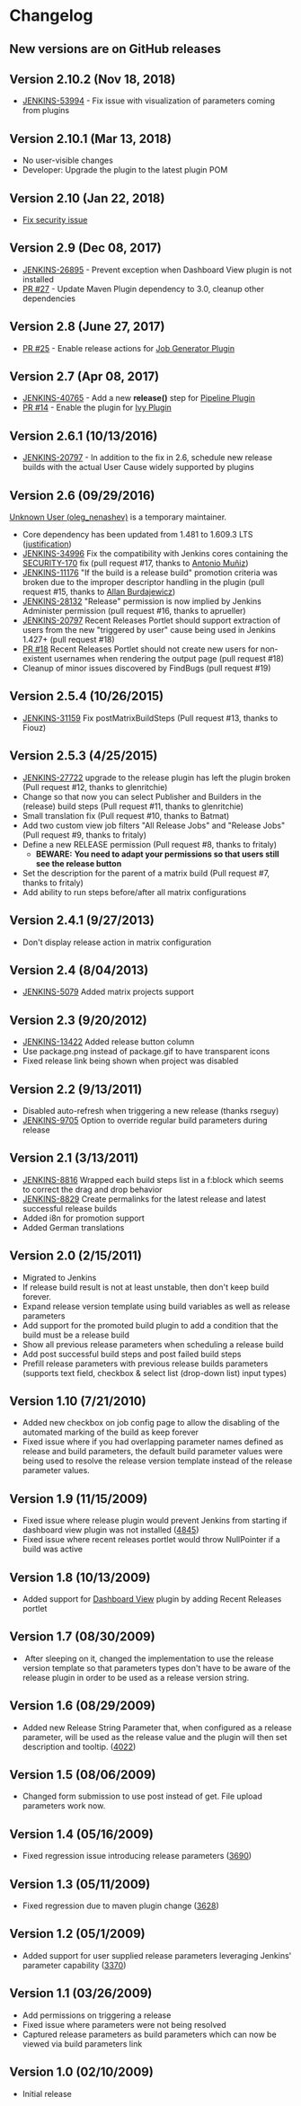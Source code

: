 # Changelog

## New versions are on GitHub releases

## Version 2.10.2 (Nov 18, 2018)

-   [JENKINS-53994](https://issues.jenkins-ci.org/browse/JENKINS-53994) -
    Fix issue with visualization of parameters coming from plugins

## Version 2.10.1 (Mar 13, 2018)

-   No user-visible changes
-   Developer: Upgrade the plugin to the latest plugin POM

## Version 2.10 (Jan 22, 2018)

-   [Fix security
    issue](https://jenkins.io/security/advisory/2018-01-22/)

## Version 2.9 (Dec 08, 2017)

-   [JENKINS-26895](https://issues.jenkins-ci.org/browse/JENKINS-26895) -
    Prevent exception when Dashboard View plugin is not installed
-   [PR \#27](https://github.com/jenkinsci/release-plugin/pull/27) -
    Update Maven Plugin dependency to 3.0, cleanup other dependencies

## Version 2.8 (June 27, 2017)

-   [PR \#25](https://github.com/jenkinsci/release-plugin/pull/25) -
    Enable release actions for [Job Generator
    Plugin](https://wiki.jenkins.io/display/JENKINS/Job+Generator+Plugin)

## Version 2.7 (Apr 08, 2017)

-   [JENKINS-40765](https://issues.jenkins-ci.org/browse/JENKINS-40765) -
    Add a new **release()** step for [Pipeline
    Plugin](https://wiki.jenkins.io/display/JENKINS/Pipeline+Plugin)
-   [PR \#14](https://github.com/jenkinsci/release-plugin/pull/14) -
    Enable the plugin for [Ivy
    Plugin](https://wiki.jenkins.io/display/JENKINS/Ivy+Plugin)

## Version 2.6.1 (10/13/2016)

-   [JENKINS-20797](http://issues.jenkins-ci.org/browse/JENKINS-20797) -
    In addition to the fix in 2.6, schedule new release builds with the
    actual User Cause widely supported by plugins

## Version 2.6 (09/29/2016)

[Unknown User
(oleg\_nenashev)](https://wiki.jenkins.io/display/~oleg_nenashev) is a
temporary maintainer.

-   Core dependency has been updated from 1.481 to 1.609.3 LTS
    ([justification](https://github.com/jenkinsci/release-plugin/pull/17#r81082784))
-   [JENKINS-34996](http://issues.jenkins-ci.org/browse/JENKINS-34996)
    Fix the compatibility with Jenkins cores containing the
    [SECURITY-170](https://wiki.jenkins-ci.org/display/JENKINS/Plugins+affected+by+fix+for+SECURITY-170)
    fix (pull request \#17, thanks to [Antonio
    Muñiz](https://wiki.jenkins.io/display/~amuniz))
-   [JENKINS-11176](http://issues.jenkins-ci.org/browse/JENKINS-11176)
    "If the build is a release build" promotion criteria was broken due
    to the improper descriptor handling in the plugin (pull request
    \#15, thanks to [Allan Burdajewicz](https://github.com/Dohbedoh))
-   [JENKINS-28132](http://issues.jenkins-ci.org/browse/JENKINS-28132)
    "Release" permission is now implied by Jenkins Administer permission
    (pull request \#16, thanks to aprueller)
-   [JENKINS-20797](http://issues.jenkins-ci.org/browse/JENKINS-20797)
    Recent Releases Portlet should support extraction of users from the
    new "triggered by user" cause being used in Jenkins 1.427+ (pull
    request \#18)
-   [PR \#18](https://github.com/jenkinsci/release-plugin/pull/18)
    Recent Releases Portlet should not create new users for non-existent
    usernames when rendering the output page (pull request \#18)
-   Cleanup of minor issues discovered by FindBugs (pull request \#19)

## Version 2.5.4 (10/26/2015)

-   [JENKINS-31159](http://issues.jenkins-ci.org/browse/JENKINS-31159)
    Fix postMatrixBuildSteps (Pull request \#13, thanks to Fiouz)

## Version 2.5.3 (4/25/2015)

-   [JENKINS-27722](http://issues.jenkins-ci.org/browse/JENKINS-27722)
    upgrade to the release plugin has left the plugin broken (Pull
    request \#12, thanks to glenritchie)
-   Change so that now you can select Publisher and Builders in the
    (release) build steps (Pull request \#11, thanks to glenritchie)
-   Small translation fix (Pull request \#10, thanks to Batmat)
-   Add two custom view job filters "All Release Jobs" and "Release
    Jobs" (Pull request \#9, thanks to fritaly)
-   Define a new RELEASE permission (Pull request \#8, thanks to
    fritaly)
    -   **BEWARE:** **You need to adapt your permissions so that users
        still see the release button**
-   Set the description for the parent of a matrix build (Pull request
    \#7, thanks to fritaly)
-   Add ability to run steps before/after all matrix configurations

## Version 2.4.1 (9/27/2013)

-   Don't display release action in matrix configuration

## Version 2.4 (8/04/2013)

-   [JENKINS-5079](http://issues.jenkins-ci.org/browse/JENKINS-5079)
    Added matrix projects support

## Version 2.3 (9/20/2012)

-   [JENKINS-13422](http://issues.jenkins-ci.org/browse/JENKINS-13422)
    Added release button column
-   Use package.png instead of package.gif to have transparent icons
-   Fixed release link being shown when project was disabled

## Version 2.2 (9/13/2011)

-   Disabled auto-refresh when triggering a new release (thanks rseguy)
-   [JENKINS-9705](http://issues.jenkins-ci.org/browse/JENKINS-9705)
    Option to override regular build parameters during release

## Version 2.1 (3/13/2011)

-   [JENKINS-8816](http://issues.jenkins-ci.org/browse/JENKINS-8816)
    Wrapped each build steps list in a f:block which seems to correct
    the drag and drop behavior
-   [JENKINS-8829](http://issues.jenkins-ci.org/browse/JENKINS-8829)
    Create permalinks for the latest release and latest successful
    release builds
-   Added i8n for promotion support
-   Added German translations

## Version 2.0 (2/15/2011)

-   Migrated to Jenkins
-   If release build result is not at least unstable, then don't keep
    build forever.
-   Expand release version template using build variables as well as
    release parameters
-   Add support for the promoted build plugin to add a condition that
    the build must be a release build
-   Show all previous release parameters when scheduling a release build
-   Add post successful build steps and post failed build steps
-   Prefill release parameters with previous release builds parameters
    (supports text field, checkbox & select list (drop-down list) input
    types)

## Version 1.10 (7/21/2010)

-   Added new checkbox on job config page to allow the disabling of the
    automated marking of the build as keep forever
-   Fixed issue where if you had overlapping parameter names defined as
    release and build parameters, the default build parameter values
    were being used to resolve the release version template instead of
    the release parameter values.

## Version 1.9 (11/15/2009)

-   Fixed issue where release plugin would prevent Jenkins from starting
    if dashboard view plugin was not installed
    ([4845](https://issues.jenkins-ci.org/browse/JENKINS-4845))
-   Fixed issue where recent releases portlet would throw NullPointer if
    a build was active

## Version 1.8 (10/13/2009)

-   Added support for [Dashboard
    View](https://wiki.jenkins.io/display/JENKINS/Dashboard+View) plugin
    by adding Recent Releases portlet

## Version 1.7 (08/30/2009)

-    After sleeping on it, changed the implementation to use the release
     version template so that parameters types don't have to be aware of
     the release plugin in order to be used as a release version string.

## Version 1.6 (08/29/2009)

-   Added new Release String Parameter that, when configured as a
    release parameter, will be used as the release value and the plugin
    will then set description and tooltip.
    ([4022](https://issues.jenkins-ci.org/browse/JENKINS-4022))

## Version 1.5 (08/06/2009)

-   Changed form submission to use post instead of get. File upload
    parameters work now.

## Version 1.4 (05/16/2009)

-   Fixed regression issue introducing release parameters
    ([3690](https://issues.jenkins-ci.org/browse/JENKINS-3690))

## Version 1.3 (05/11/2009)

-   Fixed regression due to maven plugin change
    ([3628](https://issues.jenkins-ci.org/browse/JENKINS-3628))

## Version 1.2 (05/1/2009)

-   Added support for user supplied release parameters leveraging
    Jenkins' parameter capability
    ([3370](https://issues.jenkins-ci.org/browse/JENKINS-3370))

## Version 1.1 (03/26/2009)

-   Add permissions on triggering a release
-   Fixed issue where parameters were not being resolved
-   Captured release parameters as build parameters which can now be
    viewed via build parameters link

## Version 1.0 (02/10/2009)

-   Initial release 
